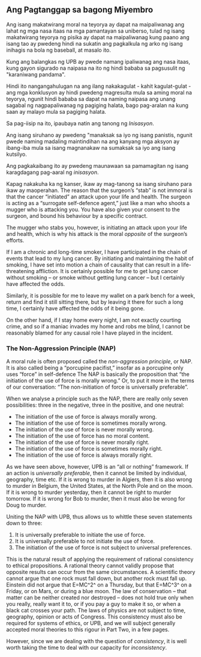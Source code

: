 ## Ang Pagtanggap sa bagong Miyembro

Ang isang makatwirang moral na teyorya ay dapat na maipaliwanag ang lahat ng mga nasa itaas na mga pamantayan sa uniberso, tulad ng isang makatwirang teyorya ng pisika ay dapat na maipaliwanag kung paano ang isang tao ay pwedeng hindi na sukatin ang pagkalkula ng arko ng isang inihagis na bola ng baseball, at masalo ito.

Kung ang balangkas ng UPB ay pwede namang ipaliwanag ang nasa itaas, kung gayon sigurado na naipasa na ito ng hindi bababa sa pagsusulit ng "karaniwang pandama".

Hindi ito nangangahulugan na ang ilang nakakagulat - kahit kagulat-gulat - ang mga konklusyon ay hindi pwedeng magresulta mula sa aming moral na teyorya, ngunit hindi bababa sa dapat na naming naipasa ang unang sagabal ng nagpapaliwanag ng pagiging halata, bago pag-aralan na kung saan ay malayo mula sa pagiging halata.

Sa pag-iisip na ito, ipaubaya natin ang tanong ng *Inisasyon*.

Ang isang siruhano ay pwedeng "manaksak sa iyo ng isang panistis, ngunit pwede naming madaling maintindihan na ang kanyang mga aksyon ay ibang-iba mula sa isang magnanakaw na sumaksak sa iyo ang isang kutsilyo.

Ang pagkakaibang ito ay pwedeng maunawaan sa pamamagitan ng isang karagdagang pag-aaral ng *inisasyon*.

Kapag nakakuha ka ng kanser, ikaw ay mag-tanong sa isang siruhano para ikaw ay maoperahan. The reason that the surgeon’s “stab” is not immoral is that the cancer “initiated” an attack upon your life and health. The surgeon is acting as a “surrogate self-defence agent,” just like a man who shoots a mugger who is attacking you. You have also given your consent to the surgeon, and bound his behaviour by a specific contract.

The mugger who stabs you, however, is initiating an attack upon your life and health, which is why his attack is the moral *opposite* of the surgeon’s efforts.

If I am a chronic and long-time smoker, I have participated in the chain of events that lead to my lung cancer. By initiating and maintaining the habit of smoking, I have set into motion a chain of causality that can result in a life-threatening affliction. It is certainly possible for me to get lung cancer without smoking – or smoke without getting lung cancer – but I certainly have affected the odds.

Similarly, it is possible for me to leave my wallet on a park bench for a week, return and find it still sitting there, but by leaving it there for such a long time, I certainly have affected the odds of it being gone.

On the other hand, if I stay home every night, I am not exactly courting crime, and so if a maniac invades my home and robs me blind, I cannot be reasonably blamed for any causal role I have played in the incident.

### The Non-Aggression Principle (NAP)

A moral rule is often proposed called the *non-aggression principle*, or NAP. It is also called being a “porcupine pacifist,” insofar as a porcupine only uses “force” in self-defence The NAP is basically the proposition that “the initiation of the use of force is morally wrong.” Or, to put it more in the terms of our conversation: “The non-initiation of force is universally preferable”.

When we analyse a principle such as the NAP, there are really only seven possibilities: three in the negative, three in the positive, and one neutral:

- The initiation of the use of force is always morally wrong.
- The initiation of the use of force is sometimes morally wrong.
- The initiation of the use of force is never morally wrong.
- The initiation of the use of force has no moral content.
- The initiation of the use of force is never morally right.
- The initiation of the use of force is sometimes morally right.
- The initiation of the use of force is always morally right.

As we have seen above, however, UPB is an “all or nothing” framework. If an action is *universally preferable*, then it cannot be limited by individual, geography, time etc. If it is wrong to murder in Algiers, then it is also wrong to murder in Belgium, the United States, at the North Pole and on the moon. If it is wrong to murder yesterday, then it cannot be right to murder tomorrow. If it is wrong for Bob to murder, then it must also be wrong for Doug to murder.

Uniting the NAP with UPB, thus allows us to whittle these seven statements down to three:

1. It is universally preferable to initiate the use of force.
2. It is universally preferable to not initiate the use of force.
3. The initiation of the use of force is not subject to universal preferences.

This is the natural result of applying the requirement of rational consistency to ethical propositions. A rational theory cannot validly propose that opposite results can occur from the same circumstances. A scientific theory cannot argue that one rock must fall down, but another rock must fall up. Einstein did not argue that E=MC^2^ on a Thursday, but that E=MC^3^ on a Friday, or on Mars, or during a blue moon. The law of conservation – that matter can be neither created nor destroyed – does not hold true only when you really, really want it to, or if you pay a guy to make it so, or when a black cat crosses your path. The laws of physics are not subject to time, geography, opinion or acts of Congress. This consistency must also be required for systems of ethics, or UPB, and we will subject generally accepted moral theories to this rigour in Part Two, in a few pages.

However, since we are dealing with the question of *consistency*, it is well worth taking the time to deal with our capacity for *inconsistency*.